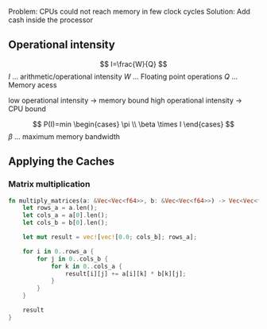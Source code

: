 Problem: CPUs could not reach memory in few clock cycles
Solution: Add cash inside the processor

## Operational intensity
$$
I=\frac{W}{Q}
$$
$I$ ... arithmetic/operational intensity
$W$ ... Floating point operations
$Q$ ... Memory acess 


low operational intensity -> memory bound
high operational intensity -> CPU bound

$$
P(I)=min
  \begin{cases}
    \pi       \\
    \beta \times I
  \end{cases}
$$
$\beta$ ... maximum memory bandwidth

## Applying the Caches
### Matrix multiplication
```rust
fn multiply_matrices(a: &Vec<Vec<f64>>, b: &Vec<Vec<f64>>) -> Vec<Vec<f64>> {
    let rows_a = a.len();
    let cols_a = a[0].len();
    let cols_b = b[0].len();

    let mut result = vec![vec![0.0; cols_b]; rows_a];

    for i in 0..rows_a {
        for j in 0..cols_b {
            for k in 0..cols_a {
                result[i][j] += a[i][k] * b[k][j];
            }
        }
    }

    result
}
```

